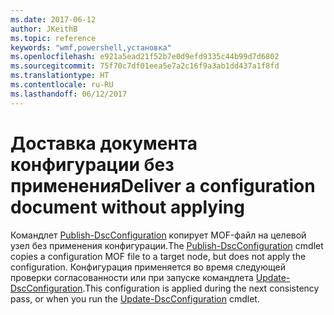 ```yaml
---
ms.date: 2017-06-12
author: JKeithB
ms.topic: reference
keywords: "wmf,powershell,установка"
ms.openlocfilehash: e921a5ead21f52b7e0d9efd9335c44b99d7d6802
ms.sourcegitcommit: 75f70c7df01eea5e7a2c16f9a3ab1dd437a1f8fd
ms.translationtype: HT
ms.contentlocale: ru-RU
ms.lasthandoff: 06/12/2017
---
```

# <a name="deliver-a-configuration-document-without-applying"></a><span data-ttu-id="127a9-102">Доставка документа конфигурации без применения</span><span class="sxs-lookup"><span data-stu-id="127a9-102">Deliver a configuration document without applying</span></span>

<span data-ttu-id="127a9-103">Командлет [Publish-DscConfiguration](https://technet.microsoft.com/library/mt517875.aspx) копирует MOF-файл на целевой узел без применения конфигурации.</span><span class="sxs-lookup"><span data-stu-id="127a9-103">The [Publish-DscConfiguration](https://technet.microsoft.com/library/mt517875.aspx) cmdlet copies a configuration MOF file to a target node, but does not apply the configuration.</span></span> <span data-ttu-id="127a9-104">Конфигурация применяется во время следующей проверки согласованности или при запуске командлета [Update-DscConfiguration](https://technet.microsoft.com/library/mt143541.aspx).</span><span class="sxs-lookup"><span data-stu-id="127a9-104">This configuration is applied during the next consistency pass, or when you run the [Update-DscConfiguration](https://technet.microsoft.com/library/mt143541.aspx) cmdlet.</span></span>

